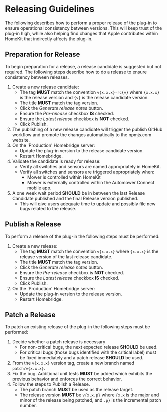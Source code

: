 # Releasing Guidelines

The following describes how to perform a proper release of the plug-in to ensure operational consistency between versions. This will keep trust of the plug-in high, while also helping find changes that Apple contributes within HomeKit that indirectly affects the plug-in.

## Preparation for Release
To begin preparation for a release, a release candidate is suggested but not required. The following steps describe how to do a release to ensure consistency between releases.

1. Create a new release candidate:
    - The tag **MUST** match the convention `v{x.x.x}-rc{v}` where `{x.x.x}` is the release version and `{v}` is the release candidate version.
    - The title **MUST** match the tag version.
    - Click the *Generate release notes* button.
    - Ensure the *Pre-release* checkbox **IS** checked.
    - Ensure the *Latest release* checkbox is **NOT** checked.
    - Click Publish.
2. The publishing of a new release candidate will trigger the publish GitHub workflow and promote the changes automatically to the npmjs.com website.
3. On the 'Production' Homebridge server:
    - Update the plug-in version to the release candidate version.
    - Restart Homebridge.
4. Validate the candidate is ready for release:
    - Verify all switches and sensors are named appropriately in HomeKit.
    - Verify all switches and sensors are triggered appropriately when:
      - Mower is controlled within HomeKit
      - Mower is externally controlled within the Automower Connect mobile app.
5. A one week wait period **SHOULD** be in between the last Release Candidate published and the final Release version published.
    - This will give users adequate time to update and possibly file new bugs related to the release.

## Publish a Release
To perform a release of the plug-in the following steps must be performed:

1. Create a new release:
    - The tag **MUST** match the convention `v{x.x.x}` where `{x.x.x}` is the release version of the last release candidate.
    - The title **MUST** match the tag version.
    - Click the *Generate release notes* button.
    - Ensure the *Pre-release* checkbox is **NOT** checked.
    - Ensure the *Latest release* checkbox **IS** checked.
    - Click Publish.
2. On the 'Production' Homebridge server:
    - Update the plug-in version to the release version.
    - Restart Homebridge.

## Patch a Release
To patch an existing release of the plug-in the following steps must be performed:

1. Decide whether a patch release is necessary
   - For non-critical bugs, the next expected release **SHOULD** be used.
   - For critical bugs (those bugs identified with the critical label) must be fixed immediately and a patch release **SHOULD** be used.
2. From the `v{x.x.x}` version tag, create a new branch named `patch/v{x.x.x}`.
3. Fix the bug. Additional unit tests **MUST** be added which exhibits the previous behavior and enforces the correct behavior.
4. Follow the steps to Publish a Release.
   - The patch branch **MUST** be used as the release target.
   - The release version **MUST** be `v{x.x.p}` where `{x.x` is the major and minor of the release being patched, and `.p}` is the incremental patch number.

